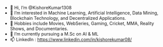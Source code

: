 - 👋 Hi, I’m @KishoreKumar1308
- 👀 I’m interested in Machine Learning, Artificial Intelligence, Data Mining, Blockchain Technology, and Decentralized Applications.
- 📜 Hobbies include Movies, WebSeries, Gaming, Cricket, MMA, Reality Shows, and Documentaries.
- 🌱 I’m currently pursuing a M.Sc on AI & ML
- 📫 LinkedIn : https://www.linkedin.com/in/kishorekumar08/

<!---
KishoreKumar1308/KishoreKumar1308 is a ✨ special ✨ repository because its `README.md` (this file) appears on your GitHub profile.
You can click the Preview link to take a look at your changes.
--->
